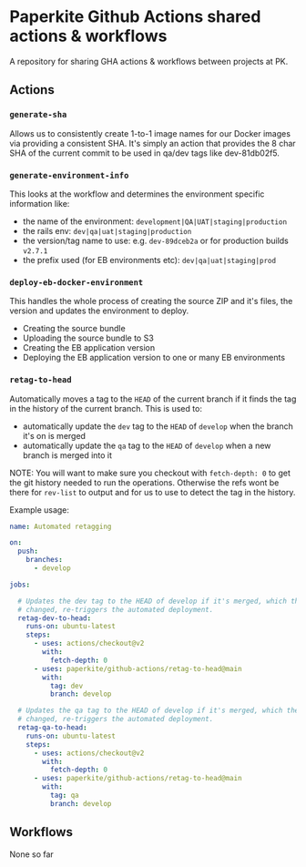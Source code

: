 # Paperkite Github Actions shared actions & workflows

A repository for sharing GHA actions & workflows between projects at PK.

## Actions

### `generate-sha`

Allows us to consistently create 1-to-1 image names for our Docker images via providing a consistent SHA. It's simply an action that provides the 8 char SHA of the current commit to be used in qa/dev tags like dev-81db02f5.

### `generate-environment-info`

This looks at the workflow and determines the environment specific information like:

- the name of the environment: `development|QA|UAT|staging|production`
- the rails env: `dev|qa|uat|staging|production`
- the version/tag name to use: e.g. `dev-89dceb2a` or for production builds `v2.7.1`
- the prefix used (for EB environments etc): `dev|qa|uat|staging|prod`

### `deploy-eb-docker-environment`

This handles the whole process of creating the source ZIP and it's files, the version and updates the environment to deploy.

- Creating the source bundle
- Uploading the source bundle to S3
- Creating the EB application version
- Deploying the EB application version to one or many EB environments

### `retag-to-head`

Automatically moves a tag to the `HEAD` of the current branch if it finds the tag in the history of the current branch. This is used to:

- automatically update the `dev` tag to the `HEAD` of `develop` when the branch it's on is merged
- automatically update the `qa` tag to the `HEAD` of `develop` when a new branch is merged into it

NOTE: You will want to make sure you checkout with `fetch-depth: 0` to get the git history needed to run the operations. Otherwise the refs wont be there for `rev-list` to output and for us to use to detect the tag in the history.

Example usage:

```yaml
name: Automated retagging

on:
  push:
    branches:
      - develop

jobs:

  # Updates the dev tag to the HEAD of develop if it's merged, which then if
  # changed, re-triggers the automated deployment.
  retag-dev-to-head:
    runs-on: ubuntu-latest
    steps:
      - uses: actions/checkout@v2
        with:
          fetch-depth: 0
      - uses: paperkite/github-actions/retag-to-head@main
        with:
          tag: dev
          branch: develop

  # Updates the qa tag to the HEAD of develop if it's merged, which then if
  # changed, re-triggers the automated deployment.
  retag-qa-to-head:
    runs-on: ubuntu-latest
    steps:
      - uses: actions/checkout@v2
        with:
          fetch-depth: 0
      - uses: paperkite/github-actions/retag-to-head@main
        with:
          tag: qa
          branch: develop

```

## Workflows

None so far

